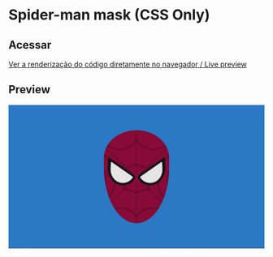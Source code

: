 # Spider-man mask (CSS Only)

## Acessar

[Ver a renderização do código diretamente no navegador / Live preview](https://natalia-fs.github.io/aprendendo-css/Rostos/spider-man/)

## Preview
<div>
  <img src="preview.JPG" alt="Spider-man mask / Máscara do Homem-aranha">
</div>